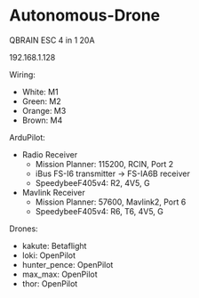 # Autonomous-Drone

QBRAIN ESC 4 in 1 20A 

192.168.1.128

Wiring:
-   White: M1
-   Green: M2
-   Orange: M3
-   Brown: M4

ArduPilot:
-   Radio Receiver
    - Mission Planner: 115200, RCIN, Port 2
    - iBus FS-I6 transmitter -> FS-IA6B receiver
    - SpeedybeeF405v4: R2, 4V5, G
-   Mavlink Receiver  
    - Mission Planner: 57600, Mavlink2, Port 6
    - SpeedybeeF405v4: R6, T6, 4V5, G

Drones:
-   kakute: Betaflight
-   loki: OpenPilot
-   hunter_pence: OpenPilot
-   max_max: OpenPilot
-   thor: OpenPilot